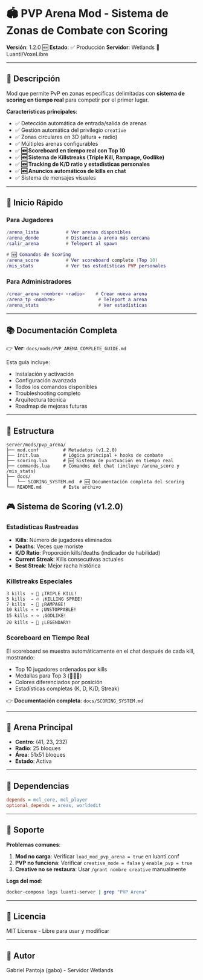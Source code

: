 # 🏟️ PVP Arena Mod - Sistema de Zonas de Combate con Scoring

**Versión**: 1.2.0 🆕
**Estado**: ✅ Producción
**Servidor**: Wetlands 🌱 Luanti/VoxeLibre

---

## 📖 Descripción

Mod que permite PvP en zonas específicas delimitadas con **sistema de scoring en tiempo real** para competir por el primer lugar.

**Características principales**:
- ✅ Detección automática de entrada/salida de arenas
- ✅ Gestión automática del privilegio `creative`
- ✅ Zonas circulares en 3D (altura + radio)
- ✅ Múltiples arenas configurables
- ✅ **🆕 Scoreboard en tiempo real con Top 10**
- ✅ **🆕 Sistema de Killstreaks (Triple Kill, Rampage, Godlike)**
- ✅ **🆕 Tracking de K/D ratio y estadísticas personales**
- ✅ **🆕 Anuncios automáticos de kills en chat**
- ✅ Sistema de mensajes visuales

---

## 🚀 Inicio Rápido

### Para Jugadores

```lua
/arena_lista          # Ver arenas disponibles
/arena_donde          # Distancia a arena más cercana
/salir_arena          # Teleport al spawn

# 🆕 Comandos de Scoring
/arena_score          # Ver scoreboard completo (Top 10)
/mis_stats            # Ver tus estadísticas PVP personales
```

### Para Administradores

```lua
/crear_arena <nombre> <radio>    # Crear nueva arena
/arena_tp <nombre>                # Teleport a arena
/arena_stats                      # Ver estadísticas
```

---

## 📚 Documentación Completa

👉 **Ver**: `docs/mods/PVP_ARENA_COMPLETE_GUIDE.md`

Esta guía incluye:
- Instalación y activación
- Configuración avanzada
- Todos los comandos disponibles
- Troubleshooting completo
- Arquitectura técnica
- Roadmap de mejoras futuras

---

## 📂 Estructura

```
server/mods/pvp_arena/
├── mod.conf         # Metadatos (v1.2.0)
├── init.lua         # Lógica principal + hooks de combate
├── scoring.lua      # 🆕 Sistema de puntuación en tiempo real
├── commands.lua     # Comandos del chat (incluye /arena_score y /mis_stats)
├── docs/
│   └── SCORING_SYSTEM.md  # 🆕 Documentación completa del scoring
└── README.md        # Este archivo
```

## 🎮 Sistema de Scoring (v1.2.0)

### Estadísticas Rastreadas
- **Kills**: Número de jugadores eliminados
- **Deaths**: Veces que moriste
- **K/D Ratio**: Proporción kills/deaths (indicador de habilidad)
- **Current Streak**: Kills consecutivas actuales
- **Best Streak**: Mejor racha histórica

### Killstreaks Especiales
```
3 kills  → 🔶 ¡TRIPLE KILL!
5 kills  → 🔥 ¡KILLING SPREE!
7 kills  → 🔴 ¡RAMPAGE!
10 kills → 💀 ¡UNSTOPPABLE!
15 kills → ⭐ ¡GODLIKE!
20 kills → 👑 ¡LEGENDARY!
```

### Scoreboard en Tiempo Real
El scoreboard se muestra automáticamente en el chat después de cada kill, mostrando:
- Top 10 jugadores ordenados por kills
- Medallas para Top 3 (🥇🥈🥉)
- Colores diferenciados por posición
- Estadísticas completas (K, D, K/D, Streak)

👉 **Documentación completa**: `docs/SCORING_SYSTEM.md`

---

## 🎯 Arena Principal

- **Centro**: (41, 23, 232)
- **Radio**: 25 bloques
- **Área**: 51x51 bloques
- **Estado**: Activa

---

## 🔧 Dependencias

```ini
depends = mcl_core, mcl_player
optional_depends = areas, worldedit
```

---

## 🐛 Soporte

**Problemas comunes**:
1. **Mod no carga**: Verificar `load_mod_pvp_arena = true` en luanti.conf
2. **PVP no funciona**: Verificar `creative_mode = false` y `enable_pvp = true`
3. **Creative no se restaura**: Usar `/grant nombre creative` manualmente

**Logs del mod**:
```bash
docker-compose logs luanti-server | grep "PVP Arena"
```

---

## 📝 Licencia

MIT License - Libre para usar y modificar

---

## 👤 Autor

Gabriel Pantoja (gabo) - Servidor Wetlands
